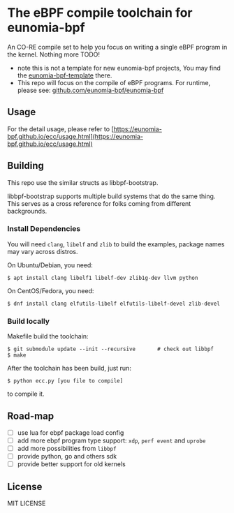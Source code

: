 # The eBPF compile toolchain for eunomia-bpf

An CO-RE compile set to help you focus on writing a single eBPF program in the kernel. Nothing more TODO!

- note this is not a template for new eunomia-bpf projects, You may find the [eunomia-bpf-template](https://github.com/eunomia-bpf/ebpm-template) there.
- This repo will focus on the compile of eBPF programs. For runtime, please see: [github.com/eunomia-bpf/eunomia-bpf](https://github.com/eunomia-bpf/eunomia-bpf)

## Usage

For the detail usage, please refer to [https://eunomia-bpf.github.io/ecc/usage.html](https://eunomia-bpf.github.io/ecc/usage.html)

## Building

This repo use the similar structs as libbpf-bootstrap.

libbpf-bootstrap supports multiple build systems that do the same thing.
This serves as a cross reference for folks coming from different backgrounds.

### Install Dependencies

You will need `clang`, `libelf` and `zlib` to build the examples, package names may vary across distros.

On Ubuntu/Debian, you need:
```shell
$ apt install clang libelf1 libelf-dev zlib1g-dev llvm python
```

On CentOS/Fedora, you need:

```shell
$ dnf install clang elfutils-libelf elfutils-libelf-devel zlib-devel
```

### Build locally

Makefile build the toolchain:

```shell
$ git submodule update --init --recursive       # check out libbpf
$ make
```

After the toolchain has been build, just run:

```shell
$ python ecc.py [you file to compile]
```

to compile it.

## Road-map

- [ ] use lua for ebpf package load config
- [ ] add more ebpf program type support: `xdp`, `perf event` and `uprobe`
- [ ] add more possibilities from `libbpf`
- [ ] provide python, go and others sdk
- [ ] provide better support for old kernels

## License

MIT LICENSE
